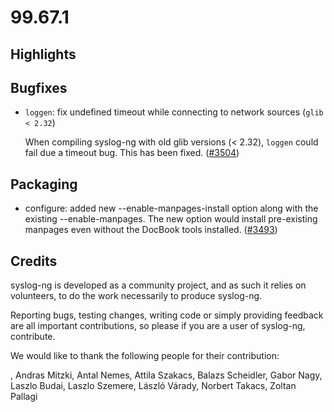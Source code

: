 99.67.1
=======

## Highlights

<Fill this block manually from the blocks below>

## Bugfixes

 * `loggen`: fix undefined timeout while connecting to network sources (`glib < 2.32`)
   
   When compiling syslog-ng with old glib versions (< 2.32), `loggen` could fail due a timeout bug.
   This has been fixed.
   ([#3504](https://github.com/syslog-ng/syslog-ng/pull/3504))

## Packaging

 * configure: added new --enable-manpages-install option along with the
   existing --enable-manpages. The new option would install pre-existing
   manpages even without the DocBook tools installed.
   ([#3493](https://github.com/syslog-ng/syslog-ng/pull/3493))

## Credits

syslog-ng is developed as a community project, and as such it relies
on volunteers, to do the work necessarily to produce syslog-ng.

Reporting bugs, testing changes, writing code or simply providing
feedback are all important contributions, so please if you are a user
of syslog-ng, contribute.

We would like to thank the following people for their contribution:

, Andras Mitzki, Antal Nemes, Attila Szakacs, Balazs Scheidler,
Gabor Nagy, Laszlo Budai, Laszlo Szemere, László Várady,
Norbert Takacs, Zoltan Pallagi
